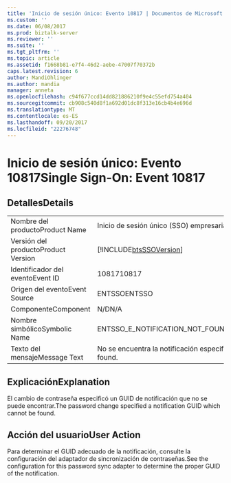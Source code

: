 ```yaml
---
title: 'Inicio de sesión único: Evento 10817 | Documentos de Microsoft'
ms.custom: ''
ms.date: 06/08/2017
ms.prod: biztalk-server
ms.reviewer: ''
ms.suite: ''
ms.tgt_pltfrm: ''
ms.topic: article
ms.assetid: f1668b81-e7f4-46d2-aebe-47007f70372b
caps.latest.revision: 6
author: MandiOhlinger
ms.author: mandia
manager: anneta
ms.openlocfilehash: c94f677ccd14dd821886210f9e4c55efd754a404
ms.sourcegitcommit: cb908c540d8f1a692d01dc8f313e16cb4b4e696d
ms.translationtype: MT
ms.contentlocale: es-ES
ms.lasthandoff: 09/20/2017
ms.locfileid: "22276748"
---
```

# <a name="single-sign-on-event-10817"></a><span data-ttu-id="9014f-102">Inicio de sesión único: Evento 10817</span><span class="sxs-lookup"><span data-stu-id="9014f-102">Single Sign-On: Event 10817</span></span>
## <a name="details"></a><span data-ttu-id="9014f-103">Detalles</span><span class="sxs-lookup"><span data-stu-id="9014f-103">Details</span></span>  
  
|||  
|-|-|  
|<span data-ttu-id="9014f-104">Nombre del producto</span><span class="sxs-lookup"><span data-stu-id="9014f-104">Product Name</span></span>|<span data-ttu-id="9014f-105">Inicio de sesión único (SSO) empresarial</span><span class="sxs-lookup"><span data-stu-id="9014f-105">Enterprise Single Sign-On</span></span>|  
|<span data-ttu-id="9014f-106">Versión del producto</span><span class="sxs-lookup"><span data-stu-id="9014f-106">Product Version</span></span>|[!INCLUDE[btsSSOVersion](../includes/btsssoversion-md.md)]|  
|<span data-ttu-id="9014f-107">Identificador del evento</span><span class="sxs-lookup"><span data-stu-id="9014f-107">Event ID</span></span>|<span data-ttu-id="9014f-108">10817</span><span class="sxs-lookup"><span data-stu-id="9014f-108">10817</span></span>|  
|<span data-ttu-id="9014f-109">Origen del evento</span><span class="sxs-lookup"><span data-stu-id="9014f-109">Event Source</span></span>|<span data-ttu-id="9014f-110">ENTSSO</span><span class="sxs-lookup"><span data-stu-id="9014f-110">ENTSSO</span></span>|  
|<span data-ttu-id="9014f-111">Componente</span><span class="sxs-lookup"><span data-stu-id="9014f-111">Component</span></span>|<span data-ttu-id="9014f-112">N/D</span><span class="sxs-lookup"><span data-stu-id="9014f-112">N/A</span></span>|  
|<span data-ttu-id="9014f-113">Nombre simbólico</span><span class="sxs-lookup"><span data-stu-id="9014f-113">Symbolic Name</span></span>|<span data-ttu-id="9014f-114">ENTSSO_E_NOTIFICATION_NOT_FOUND</span><span class="sxs-lookup"><span data-stu-id="9014f-114">ENTSSO_E_NOTIFICATION_NOT_FOUND</span></span>|  
|<span data-ttu-id="9014f-115">Texto del mensaje</span><span class="sxs-lookup"><span data-stu-id="9014f-115">Message Text</span></span>|<span data-ttu-id="9014f-116">No se encuentra la notificación especificada.</span><span class="sxs-lookup"><span data-stu-id="9014f-116">The specified notification was not found.</span></span>|  
  
## <a name="explanation"></a><span data-ttu-id="9014f-117">Explicación</span><span class="sxs-lookup"><span data-stu-id="9014f-117">Explanation</span></span>  
 <span data-ttu-id="9014f-118">El cambio de contraseña especificó un GUID de notificación que no se puede encontrar.</span><span class="sxs-lookup"><span data-stu-id="9014f-118">The password change specified a notification GUID which cannot be found.</span></span>  
  
## <a name="user-action"></a><span data-ttu-id="9014f-119">Acción del usuario</span><span class="sxs-lookup"><span data-stu-id="9014f-119">User Action</span></span>  
 <span data-ttu-id="9014f-120">Para determinar el GUID adecuado de la notificación, consulte la configuración del adaptador de sincronización de contraseñas.</span><span class="sxs-lookup"><span data-stu-id="9014f-120">See the configuration for this password sync adapter to determine the proper GUID of the notification.</span></span>